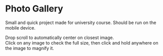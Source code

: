 # Photo Gallery

Small and quick project made for university course. Should be run on the mobile device.  
  
Drop scroll to automatically center on closest image.  
Click on any image to check the full size, then click and hold anywhere on the image to magnify it.  
